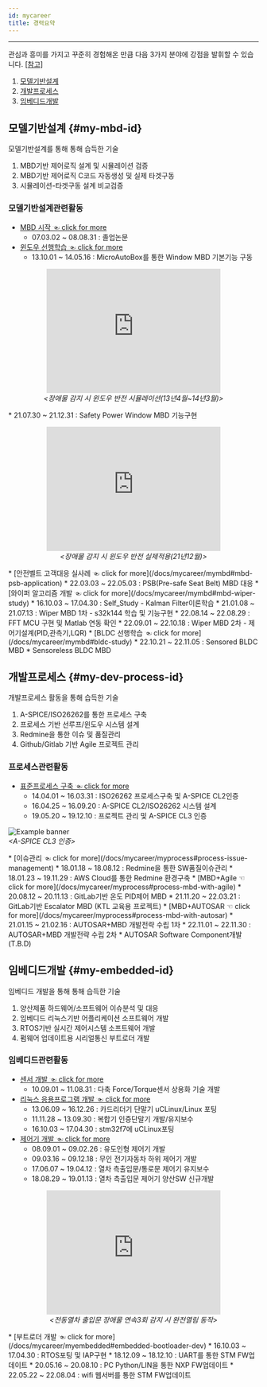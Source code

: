 ```yaml
---
id: mycareer
title: 경력요약
---
```

---

관심과 흥미를 가지고 꾸준히 경험해온 만큼 다음 3가지 분야에 강점을 발휘할 수 있습니다. [[참고]](https://docs.google.com/spreadsheets/d/1IEfmGKft0ClDigiTWpDMb05anEFAgLyUKv18ROo-rVE/edit?usp=sharing)

1. [모델기반설계](/docs/mycareer#my-mbd-id)
2. [개발프로세스](/docs/mycareer#my-dev-process-id)
3. [임베디드개발](/docs/mycareer#my-embedded-id)


## 모델기반설계 {#my-mbd-id}

모델기반설계를 통해 통해 습득한 기술

1. MBD기반 제어로직 설계 및 시뮬레이션 검증
2. MBD기반 제어로직 C코드 자동생성 및 실제 타겟구동
3. 시뮬레이션-타겟구동 설계 비교검증

### 모델기반설계관련활동

* [MBD 시작 ☜ click for more](/docs/mycareer/mymbd#mbd-start)
  * 07.03.02 ~ 08.08.31	: 졸업논문
* [윈도우 선행학습 ☜ click for more](/docs/mycareer/mymbd#mbd-window-study)
  * 13.10.01 ~ 14.05.16	: MicroAutoBox를 통한 Window MBD 기본기능 구동
<p align="center">
	<iframe 
		src="https://www.youtube.com/embed/JWzVYKv_Eac?rel=0"
		width="350" height="250"
		frameborder="0"
		allowfullscreen="true">
		이 브라우저는 iframe을 지원하지 않습니다.
	</iframe><br/><em>&lt;장애물 감지 시 윈도우 반전 시뮬레이션(13년4월~14년3월)&gt;</em>
</p>
  * 21.07.30 ~ 21.12.31	: Safety Power Window MBD 기능구현
<p align="center">
	<iframe
		width="350" height="250"
		src="https://www.youtube.com/embed/eEmUgEgfH4k?rel=0"
		frameborder="0"
		allowfullscreen="true">
		이 브라우저는 iframe을 지원하지 않습니다.
	</iframe><br/><em>&lt;장애물 감지 시 윈도우 반전 실제적용(21년12월)&gt;</em>
</p>
* [안전벨트 고객대응 실사례 ☜ click for more](/docs/mycareer/mymbd#mbd-psb-application)
  * 22.03.03 ~ 22.05.03	: PSB(Pre-safe Seat Belt) MBD 대응
* [와이퍼 알고리즘 개발 ☜ click for more](/docs/mycareer/mymbd#mbd-wiper-study)
  * 16.10.03 ~ 17.04.30	: Self_Study - Kalman Filter이론학습
  * 21.01.08 ~ 21.07.13	: Wiper MBD 1차 - s32k144 학습 및 기능구현
  * 22.08.14 ~ 22.08.29	: FFT MCU 구현 및 Matlab 연동 확인
  * 22.09.01 ~ 22.10.18	: Wiper MBD 2차 - 제어기설계(PID,관측기,LQR)
* [BLDC 선행학습 ☜ click for more](/docs/mycareer/mymbd#bldc-study)
  * 22.10.21 ~ 22.11.05	: Sensored BLDC MBD
  * Sensoreless BLDC MBD


## 개발프로세스 {#my-dev-process-id}

개발프로세스 활동을 통해 습득한 기술

1. A-SPICE/ISO26262를 통한 프로세스 구축
2. 프로세스 기반 선루프/윈도우 시스템 설계
3. Redmine을 통한 이슈 및 품질관리
4. Github/Gitlab 기반 Agile 프로젝트 관리

### 프로세스관련활동

* [표준프로세스 구축 ☜ click for more](/docs/mycareer/myprocess#process-std-dev)
  * 14.04.01 ~ 16.03.31 : ISO26262 프로세스구축 및 A-SPICE CL2인증
  * 16.04.25 ~ 16.09.20 : A-SPICE CL2/ISO26262 시스템 설계
  * 19.05.20 ~ 19.12.10 : 프로젝트 관리 및 A-SPICE CL3 인증
<p align="center">
	<div class="box" >
		<img
			src={require('/img/1_process/a_certification.png').default}
			alt="Example banner"
		/><br/><em>&lt;A-SPICE CL3 인증&gt;</em>
	</div>
</p>
* [이슈관리 ☜ click for more](/docs/mycareer/myprocess#process-issue-management)
  * 18.01.18 ~ 18.08.12 : Redmine을 통한 SW품질이슈관리
  * 18.01.23 ~ 19.11.29 : AWS Cloud를 통한 Redmine 환경구축
* [MBD+Agile ☜ click for more](/docs/mycareer/myprocess#process-mbd-with-agile)
  * 20.08.12 ~ 20.11.13 : GitLab기반 온도 PID제어 MBD
  * 21.11.20 ~ 22.03.21 : GitLab기반 Escalator MBD (KTL 교육용 프로젝트)
* [MBD+AUTOSAR ☜ click for more](/docs/mycareer/myprocess#process-mbd-with-autosar)
  * 21.01.15 ~ 21.02.16 : AUTOSAR+MBD 개발전략 수립 1차
  * 22.11.01 ~ 22.11.30 : AUTOSAR+MBD 개발전략 수립 2차
  * AUTOSAR Software Component개발(T.B.D)


## 임베디드개발 {#my-embedded-id}

임베디드 개발을 통해 통해 습득한 기술

1. 양산제품 하드웨어/소프트웨어 이슈분석 및 대응
2. 임베디드 리눅스기반 어플리케이션 소프트웨어 개발
3. RTOS기반 실시간 제어시스템 소프트웨어 개발
4. 펌웨어 업데이트용 시리얼통신 부트로더 개발

### 임베디드관련활동

* [센서 개발 ☜ click for more](/docs/mycareer/myembedded#embedded-ft-sensor)
  * 10.09.01 ~ 11.08.31 : 다축 Force/Torque센서 상용화 기술 개발
* [리눅스 응용프로그램 개발 ☜ click for more](/docs/mycareer/myembedded#embedded-linux-dev)
  * 13.06.09 ~ 16.12.26 : 카드리더기 단말기 uCLinux/Linux 포팅
  * 11.11.28 ~ 13.09.30 : 복합기 인증단말기 개발/유지보수
  * 16.10.03 ~ 17.04.30 : stm32f7에 uCLinux포팅
* [제어기 개발 ☜ click for more](/docs/mycareer/myembedded#embedded-controller-dev)
  * 08.09.01 ~ 09.02.26 : 유도인형 제어기 개발
  * 09.03.16 ~ 09.12.18 : 무인 전기자동차 하위 제어기 개발
  * 17.06.07 ~ 19.04.12 : 열차 측출입문/통로문 제어기 유지보수
  * 18.08.29 ~ 19.01.13 : 열차 측출입문 제어기 양산SW 신규개발
<p align="center">
	<iframe
		width="350" height="250"
		src="https://www.youtube.com/embed/qYLRAw-hKN8?rel=0"
		frameborder="0"
		allowfullscreen="true">
		이 브라우저는 iframe을 지원하지 않습니다.
	</iframe><br/><em>&lt;전동열차 출입문 장애물 연속3회 감지 시 완전열림 동작&gt;</em>
</p>
* [부트로더 개발 ☜ click for more](/docs/mycareer/myembedded#embedded-bootloader-dev)
  * 16.10.03 ~ 17.04.30	: RTOS포팅 및 IAP구현
  * 18.12.09 ~ 18.12.10	: UART를 통한 STM FW업데이트
  * 20.05.16 ~ 20.08.10	: PC Python/LIN을 통한 NXP FW업데이트
  * 22.05.22 ~ 22.08.04	: wifi 웹서버를 통한 STM FW업데이트
